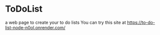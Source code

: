 # ToDoList
a web page to create your to do lists
You can try this site at https://to-do-list-node-n0ol.onrender.com/

